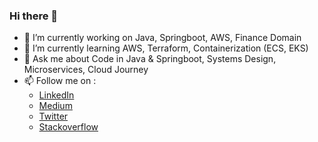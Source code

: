 ### Hi there 👋

<!--
**hkcodebase/hkcodebase** is a ✨ _special_ ✨ repository because its `README.md` (this file) appears on your GitHub profile.

Here are some ideas to get you started:

- 🔭 I’m currently working on ...
- 🌱 I’m currently learning ...
- 👯 I’m looking to collaborate on ...
- 🤔 I’m looking for help with ...
- 💬 Ask me about ...
- 📫 How to reach me: ...
- 😄 Pronouns: ...
- ⚡ Fun fact: ...
-->

- 🔭 I’m currently working on Java, Springboot, AWS, Finance Domain
- 🌱 I’m currently learning AWS, Terraform, Containerization (ECS, EKS)
- 💬 Ask me about Code in Java & Springboot, Systems Design, Microservices, Cloud Journey
- 📫 Follow me on :
  - [LinkedIn](https://www.linkedin.com/in/hkdev/)
  - [Medium](https://hkcodeblogs.medium.com/)
  - [Twitter](https://twitter.com/hey_mant)
  - [Stackoverflow](https://stackoverflow.com/users/7505731/hemant)
    
